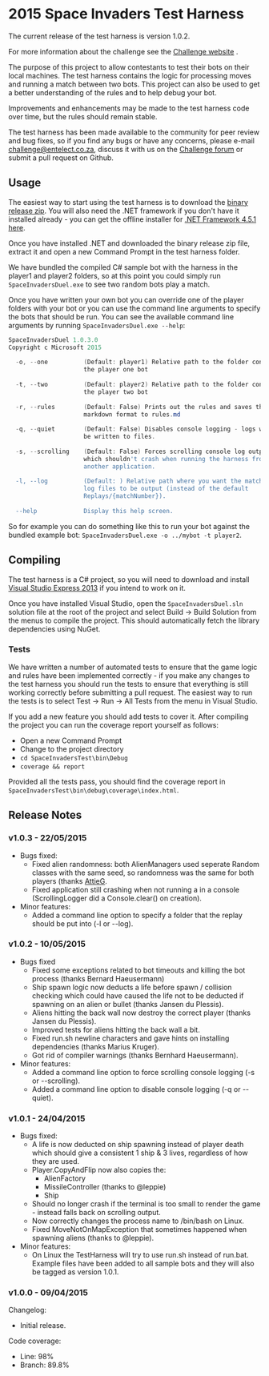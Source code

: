 # 2015 Space Invaders Test Harness
The current release of the test harness is version 1.0.2.

For more information about the challenge see the [Challenge website](http://challenge.entelect.co.za/) .

The purpose of this project to allow contestants to test their bots on their local machines. The test harness contains the logic for processing moves and running a match between two bots. This project can also be used to get a better understanding of the rules and to help debug your bot.

Improvements and enhancements may be made to the test harness code over time, but the rules should remain stable.

The test harness has been made available to the community for peer review and bug fixes, so if you find any bugs or have any concerns, please e-mail challenge@entelect.co.za, discuss it with us on the [Challenge forum](http://forum.entelect.co.za/) or submit a pull request on Github.

## Usage
The easiest way to start using the test harness is to download the [binary release zip](https://github.com/EntelectChallenge/2015-SpaceInvaders-TestHarness/releases/download/1.0.3/2015-TestHarness-1.0.3-Windows.zip). You will also need the .NET framework if you don't have it installed already - you can get the offline installer for [.NET Framework 4.5.1 here](http://www.microsoft.com/en-za/download/details.aspx?id=40779).

Once you have installed .NET and downloaded the binary release zip file, extract it and open a new Command Prompt in the test harness folder.

We have bundled the compiled C# sample bot with the harness in the player1 and player2 folders, so at this point you could simply run `SpaceInvadersDuel.exe` to see two random bots play a match.

Once you have written your own bot you can override one of the player folders with your bot or you can use the command line arguments to specify the bots that should be run. You can see the available command line arguments by running `SpaceInvadersDuel.exe --help`:
```powershell
SpaceInvadersDuel 1.0.3.0                                                     
Copyright c Microsoft 2015                                                    
                                                                              
  -o, --one          (Default: player1) Relative path to the folder containing
                     the player one bot                                       
                                                                              
  -t, --two          (Default: player2) Relative path to the folder containing
                     the player two bot                                       
                                                                              
  -r, --rules        (Default: False) Prints out the rules and saves them in  
                     markdown format to rules.md                              
                                                                              
  -q, --quiet        (Default: False) Disables console logging - logs will onl
                     be written to files.                                     
                                                                              
  -s, --scrolling    (Default: False) Forces scrolling console log output,    
                     which shouldn't crash when running the harness from      
                     another application.                                     
                                                                              
  -l, --log          (Default: ) Relative path where you want the match replay
                     log files to be output (instead of the default           
                     Replays/{matchNumber}).                                  
                                                                              
  --help             Display this help screen.                                
```

So for example you can do something like this to run your bot against the bundled example bot: `SpaceInvadersDuel.exe -o ../mybot -t player2`.

## Compiling
The test harness is a C&#35; project, so you will need to download and install [Visual Studio Express 2013](http://www.microsoft.com/en-us/download/details.aspx?id=44914) if you intend to work on it.

Once you have installed Visual Studio, open the `SpaceInvadersDuel.sln` solution file at the root of the project and select Build -> Build Solution from the menus to compile the project. This should automatically fetch the library dependencies using NuGet.

### Tests
We have written a number of automated tests to ensure that the game logic and rules have been implemented correctly - if you make any changes to the test harness you should run the tests to ensure that everything is still working correctly before submitting a pull request. The easiest way to run the tests is to select Test -> Run -> All Tests from the menu in Visual Studio.

If you add a new feature you should add tests to cover it. After compiling the project you can run the coverage report yourself as follows:
* Open a new Command Prompt
* Change to the project directory
* `cd SpaceInvadersTest\bin\Debug`
* `coverage && report`

Provided all the tests pass, you should find the coverage report in `SpaceInvadersTest\bin\debug\coverage\index.html`.

## Release Notes
### v1.0.3 - 22/05/2015
* Bugs fixed:
  * Fixed alien randomness: both AlienManagers used seperate Random classes with the same seed, so randomness was the same for both players (thanks [AttieG](https://github.com/AttieG).
  * Fixed application still crashing when not running a in a console (ScrollingLogger did a Console.clear() on creation).
* Minor features:
  * Added a command line option to specify a folder that the replay should be put into (-l or --log).

### v1.0.2 - 10/05/2015
* Bugs fixed
  * Fixed some exceptions related to bot timeouts and killing the bot process (thanks Bernard Haeusermann)
  * Ship spawn logic now deducts a life before spawn / collision checking which could have caused the life not to be deducted if spawning on an alien or bullet (thanks Jansen du Plessis).
  * Aliens hitting the back wall now destroy the correct player (thanks Jansen du Plessis).
  * Improved tests for aliens hitting the back wall a bit.
  * Fixed run.sh newline characters and gave hints on installing dependencies (thanks Marius Kruger).
  * Got rid of compiler warnings (thanks Bernhard Haeusermann).
* Minor features:
  * Added a command line option to force scrolling console logging (-s or --scrolling).
  * Added a command line option to disable console logging (-q or --quiet).

### v1.0.1 - 24/04/2015
* Bugs fixed:
  * A life is now deducted on ship spawning instead of player death which should give a consistent 1 ship & 3 lives, regardless of how they are used.
  * Player.CopyAndFlip now also copies the:
    * AlienFactory
    * MissileController (thanks to @leppie)
    * Ship
  * Should no longer crash if the terminal is too small to render the game - instead falls back on scrolling output.
  * Now correctly changes the process name to /bin/bash on Linux.
  * Fixed MoveNotOnMapException that sometimes happened when spawning aliens (thanks to @leppie).
* Minor features:
  * On Linux the TestHarness will try to use run.sh instead of run.bat. Example files have been added to all sample bots and they will also be tagged as version 1.0.1.

### v1.0.0 - 09/04/2015
Changelog:
* Initial release.

Code coverage:
* Line: 98%
* Branch: 89.8%
